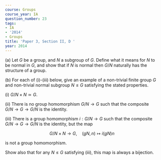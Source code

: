 ```yaml
---
course: Groups
course_year: IA
question_number: 23
tags:
- IA
- '2014'
- Groups
title: 'Paper 3, Section II, D '
year: 2014
---
```




(a) Let $G$ be a group, and $N$ a subgroup of $G$. Define what it means for $N$ to be normal in $G$, and show that if $N$ is normal then $G / N$ naturally has the structure of a group.

(b) For each of (i)-(iii) below, give an example of a non-trivial finite group $G$ and non-trivial normal subgroup $N \leqslant G$ satisfying the stated properties.

(i) $G / N \times N \simeq G$.

(ii) There is no group homomorphism $G / N \rightarrow G$ such that the composite $G / N \rightarrow G \rightarrow G / N$ is the identity.

(iii) There is a group homomorphism $i: G / N \rightarrow G$ such that the composite $G / N \rightarrow G \rightarrow G / N$ is the identity, but the map

$$G / N \times N \rightarrow G, \quad(g N, n) \mapsto i(g N) n$$

is not a group homomorphism.

Show also that for any $N \leqslant G$ satisfying (iii), this map is always a bijection.